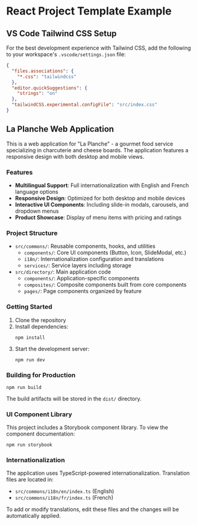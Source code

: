 # React Project Template Example

## VS Code Tailwind CSS Setup

For the best development experience with Tailwind CSS, add the following to your workspace's `.vscode/settings.json` file:

```json
{
  "files.associations": {
    "*.css": "tailwindcss"
  },
  "editor.quickSuggestions": {
    "strings": "on"
  },
  "tailwindCSS.experimental.configFile": "src/index.css"
}
```

## La Planche Web Application

This is a web application for "La Planche" - a gourmet food service specializing in charcuterie and cheese boards. The application features a responsive design with both desktop and mobile views.

### Features

- **Multilingual Support**: Full internationalization with English and French language options
- **Responsive Design**: Optimized for both desktop and mobile devices
- **Interactive UI Components**: Including slide-in modals, carousels, and dropdown menus
- **Product Showcase**: Display of menu items with pricing and ratings

### Project Structure

- `src/commons/`: Reusable components, hooks, and utilities
  - `components/`: Core UI components (Button, Icon, SlideModal, etc.)
  - `i18n/`: Internationalization configuration and translations
  - `services/`: Service layers including storage
- `src/directory/`: Main application code
  - `components/`: Application-specific components
  - `composites/`: Composite components built from core components
  - `pages/`: Page components organized by feature

### Getting Started

1. Clone the repository
2. Install dependencies:
   ```
   npm install
   ```
3. Start the development server:
   ```
   npm run dev
   ```

### Building for Production

```
npm run build
```

The build artifacts will be stored in the `dist/` directory.

### UI Component Library

This project includes a Storybook component library. To view the component documentation:

```
npm run storybook
```

### Internationalization

The application uses TypeScript-powered internationalization. Translation files are located in:

- `src/commons/i18n/en/index.ts` (English)
- `src/commons/i18n/fr/index.ts` (French)

To add or modify translations, edit these files and the changes will be automatically applied.
